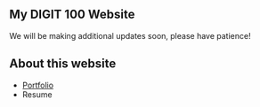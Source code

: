 ## My DIGIT 100 Website
We will be making additional updates soon, please have patience!

## About this website
* [Portfolio](portfolio.md)
* Resume
